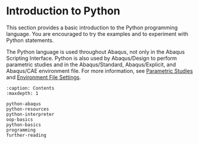 # Introduction to Python

This section provides a basic introduction to the Python programming language. You are encouraged to try the examples and to experiment with Python statements.

The Python language is used throughout Abaqus, not only in the Abaqus Scripting Interface. Python is also used by Abaqus/Design to perform parametric studies and in the Abaqus/Standard, Abaqus/Explicit, and Abaqus/CAE environment file. For more information, see [Parametric Studies](https://help.3ds.com/2021/english/dssimulia_established/SIMACAEANLRefMap/simaanl-m-ParametricStudies-sb.htm?contextscope=all) and [Environment File Settings](https://help.3ds.com/2021/english/dssimulia_established/SIMACAEEXCRefMap/simaexc-c-envfile.htm?contextscope=all).

```{toctree}
:caption: Contents
:maxdepth: 1

python-abaqus
python-resources
python-interpreter
oop-basics
python-basics
programming
further-reading
```
